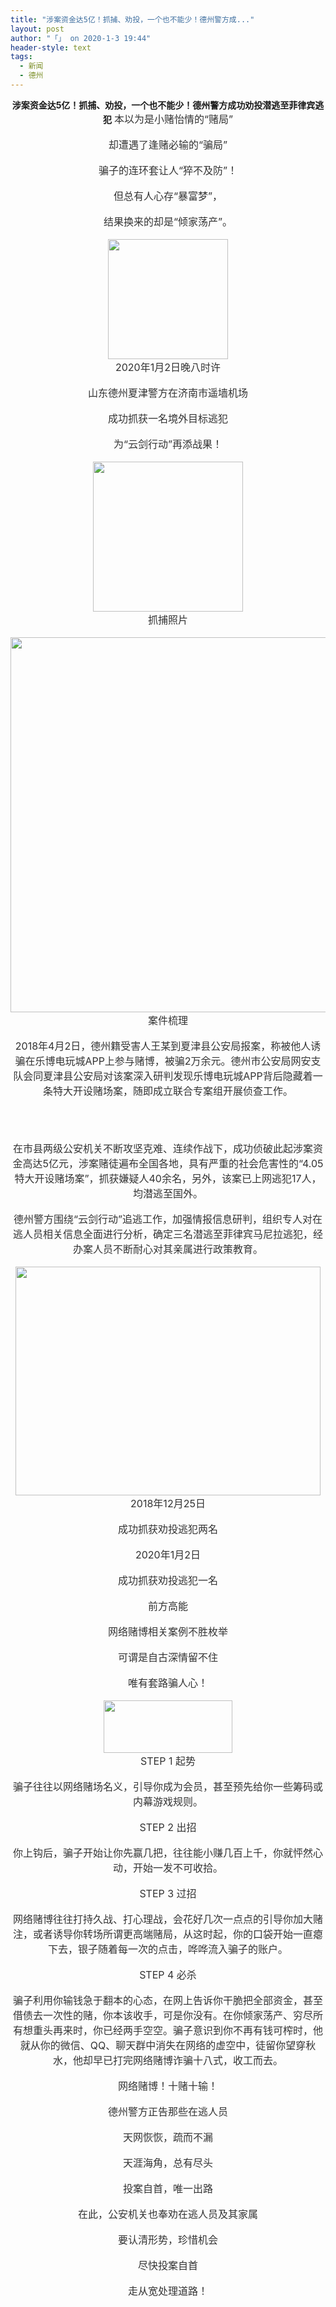 ```yaml
---
title: "涉案资金达5亿！抓捕、劝投，一个也不能少！德州警方成..."
layout: post
author: "「」 on 2020-1-3 19:44"
header-style: text
tags:
  - 新闻
  - 德州
---
```


<head></head>
<body>
 <div align="center"> 
  <strong>涉案资金达5亿！抓捕、劝投，一个也不能少！德州警方成功劝投潜逃至菲律宾逃犯</strong> 
  <font color="#333333"><font face="&amp;quot"><font style="font-size:16px">本以为是小赌怡情的“赌局”</font></font></font> 
  <br> 
  <br> 
  <font color="#333333"><font face="&amp;quot"><font style="font-size:16px">却遭遇了逢赌必输的“骗局”</font></font></font> 
  <br> 
  <br> 
  <font color="#333333"><font face="&amp;quot"><font style="font-size:16px">骗子的连环套让人“猝不及防”！</font></font></font> 
  <br> 
  <br> 
  <font color="#333333"><font face="&amp;quot"><font style="font-size:16px">但总有人心存“暴富梦”，</font></font></font> 
  <br> 
  <br> 
  <font color="#333333"><font face="&amp;quot"><font style="font-size:16px">结果换来的却是“倾家荡产”。</font></font></font> 
  <br> 
  <br> 
  <font style="color:rgb(51, 51, 51)"><font face="&amp;quot"><font style="font-size:16px"><img width="192" height="192" src="http://image.thepaper.cn/www/image/44/147/992.jpg"></font></font></font> 
  <br> 
  <font color="#333333"><font face="&amp;quot"><font style="font-size:16px">2020年1月2日晚八时许</font></font></font> 
  <br> 
  <br> 
  <font color="#333333"><font face="&amp;quot"><font style="font-size:16px">山东德州夏津警方在济南市遥墙机场</font></font></font> 
  <br> 
  <br> 
  <font color="#333333"><font face="&amp;quot"><font style="font-size:16px">成功抓获一名境外目标逃犯</font></font></font> 
  <br> 
  <br> 
  <font color="#333333"><font face="&amp;quot"><font style="font-size:16px">为“云剑行动”再添战果！</font></font></font> 
  <br> 
  <br> 
  <font style="color:rgb(51, 51, 51)"><font face="&amp;quot"><font style="font-size:16px"><img width="240" height="240" src="http://image.thepaper.cn/www/image/44/148/6.gif"></font></font></font> 
  <br> 
  <font color="#333333"><font face="&amp;quot"><font style="font-size:16px">抓捕照片</font></font></font> 
  <br> 
  <br> 
  <font style="color:rgb(51, 51, 51)"><font face="&amp;quot"><font style="font-size:16px"><img width="800" height="600" src="http://image.thepaper.cn/www/image/44/148/14.jpg"></font></font></font> 
  <br> 
  <font color="#333333"><font face="&amp;quot"><font style="font-size:16px">案件梳理</font></font></font> 
  <br> 
  <br> 
  <font color="#333333"><font face="&amp;quot"><font style="font-size:16px">2018年4月2日，德州籍受害人王某到夏津县公安局报案，称被他人诱骗在乐博电玩城APP上参与赌博，被骗2万余元。德州市公安局网安支队会同夏津县公安局对该案深入研判发现乐博电玩城APP背后隐藏着一条特大开设赌场案，随即成立联合专案组开展侦查工作。</font></font></font> 
  <br> 
  <br> 
  <br> 
  <br> 
  <br> 
  <font color="#333333"><font face="&amp;quot"><font style="font-size:16px">在市县两级公安机关不断攻坚克难、连续作战下，成功侦破此起涉案资金高达5亿元，涉案赌徒遍布全国各地，具有严重的社会危害性的“4.05特大开设赌场案”，抓获嫌疑人40余名，另外，该案已上网逃犯17人，均潜逃至国外。</font></font></font> 
  <br> 
  <br> 
  <font color="#333333"><font face="&amp;quot"><font style="font-size:16px">德州警方围绕“云剑行动”追逃工作，加强情报信息研判，组织专人对在逃人员相关信息全面进行分析，确定三名潜逃至菲律宾马尼拉逃犯，经办案人员不断耐心对其亲属进行政策教育。</font></font></font> 
  <br> 
  <br> 
  <font style="color:rgb(51, 51, 51)"><font face="&amp;quot"><font style="font-size:16px"><img width="488" height="366" src="http://image.thepaper.cn/www/image/44/148/24.jpg"></font></font></font> 
  <br> 
  <font color="#333333"><font face="&amp;quot"><font style="font-size:16px">2018年12月25日</font></font></font> 
  <br> 
  <br> 
  <font color="#333333"><font face="&amp;quot"><font style="font-size:16px">成功抓获劝投逃犯两名</font></font></font> 
  <br> 
  <br> 
  <font color="#333333"><font face="&amp;quot"><font style="font-size:16px">2020年1月2日</font></font></font> 
  <br> 
  <br> 
  <font color="#333333"><font face="&amp;quot"><font style="font-size:16px">成功抓获劝投逃犯一名</font></font></font> 
  <br> 
  <br> 
  <font color="#333333"><font face="&amp;quot"><font style="font-size:16px">前方高能</font></font></font> 
  <br> 
  <br> 
  <font color="#333333"><font face="&amp;quot"><font style="font-size:16px">网络赌博相关案例不胜枚举</font></font></font> 
  <br> 
  <br> 
  <font color="#333333"><font face="&amp;quot"><font style="font-size:16px">可谓是自古深情留不住</font></font></font> 
  <br> 
  <br> 
  <font color="#333333"><font face="&amp;quot"><font style="font-size:16px">唯有套路骗人心！</font></font></font> 
  <br> 
  <br> 
  <font style="color:rgb(51, 51, 51)"><font face="&amp;quot"><font style="font-size:16px"><img width="206" height="84" src="http://image.thepaper.cn/www/image/44/148/39.gif"></font></font></font> 
  <br> 
  <font color="#333333"><font face="&amp;quot"><font style="font-size:16px">STEP 1 起势</font></font></font> 
  <br> 
  <br> 
  <font color="#333333"><font face="&amp;quot"><font style="font-size:16px">骗子往往以网络赌场名义，引导你成为会员，甚至预先给你一些筹码或内幕游戏规则。</font></font></font> 
  <br> 
  <br> 
  <font color="#333333"><font face="&amp;quot"><font style="font-size:16px">STEP 2 出招</font></font></font> 
  <br> 
  <br> 
  <font color="#333333"><font face="&amp;quot"><font style="font-size:16px">你上钩后，骗子开始让你先赢几把，往往能小赚几百上千，你就怦然心动，开始一发不可收拾。</font></font></font> 
  <br> 
  <br> 
  <font color="#333333"><font face="&amp;quot"><font style="font-size:16px">STEP 3 过招</font></font></font> 
  <br> 
  <br> 
  <font color="#333333"><font face="&amp;quot"><font style="font-size:16px">网络赌博往往打持久战、打心理战，会花好几次一点点的引导你加大赌注，或者诱导你转场所谓更高端赌局，从这时起，你的口袋开始一直瘪下去，银子随着每一次的点击，哗哗流入骗子的账户。</font></font></font> 
  <br> 
  <br> 
  <font color="#333333"><font face="&amp;quot"><font style="font-size:16px">STEP 4 必杀</font></font></font> 
  <br> 
  <br> 
  <font color="#333333"><font face="&amp;quot"><font style="font-size:16px">骗子利用你输钱急于翻本的心态，在网上告诉你干脆把全部资金，甚至借债去一次性的赌，你本该收手，可是你没有。在你倾家荡产、穷尽所有想重头再来时，你已经两手空空。骗子意识到你不再有钱可榨时，他就从你的微信、QQ、聊天群中消失在网络的虚空中，徒留你望穿秋水，他却早已打完网络赌博诈骗十八式，收工而去。</font></font></font> 
  <br> 
  <br> 
  <font color="#333333"><font face="&amp;quot"><font style="font-size:16px">网络赌博！十赌十输！</font></font></font> 
  <br> 
  <br> 
  <font color="#333333"><font face="&amp;quot"><font style="font-size:16px">德州警方正告那些在逃人员</font></font></font> 
  <br> 
  <br> 
  <font color="#333333"><font face="&amp;quot"><font style="font-size:16px">天网恢恢，疏而不漏</font></font></font> 
  <br> 
  <br> 
  <font color="#333333"><font face="&amp;quot"><font style="font-size:16px">天涯海角，总有尽头</font></font></font> 
  <br> 
  <br> 
  <font color="#333333"><font face="&amp;quot"><font style="font-size:16px">投案自首，唯一出路</font></font></font> 
  <br> 
  <br> 
  <font color="#333333"><font face="&amp;quot"><font style="font-size:16px">在此，公安机关也奉劝在逃人员及其家属</font></font></font> 
  <br> 
  <br> 
  <font color="#333333"><font face="&amp;quot"><font style="font-size:16px">要认清形势，珍惜机会</font></font></font> 
  <br> 
  <br> 
  <font color="#333333"><font face="&amp;quot"><font style="font-size:16px">尽快投案自首</font></font></font> 
  <br> 
  <br> 
  <font color="#333333"><font face="&amp;quot"><font style="font-size:16px">走从宽处理道路！</font></font></font> 
  <br> 
  <br> 
 </div>
 <br> 
 <br>
</body>


